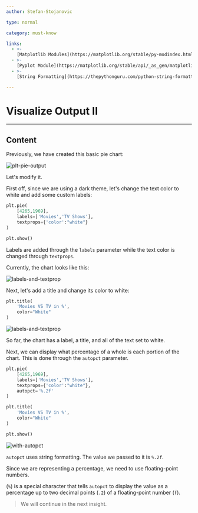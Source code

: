 ```yaml
---
author: Stefan-Stojanovic

type: normal

category: must-know

links:
  - >-
    [Matplotlib Modules](https://matplotlib.org/stable/py-modindex.html){documentation}
  - >-
    [Pyplot Module](https://matplotlib.org/stable/api/_as_gen/matplotlib.pyplot.plot.html){documentation}
  - >-
    [String Formatting](https://thepythonguru.com/python-string-formatting/){documentation}

---
```


# Visualize Output II

---
## Content

Previously, we have created this basic pie chart:

![plt-pie-output](https://img.enkipro.com/91fd23fddc318cc690ae4cba72b1c809.png)

Let's modify it.

First off, since we are using a dark theme, let's change the text color to white and add some custom labels:
```python
plt.pie(
    [4265,1969], 
    labels=['Movies','TV Shows'],
    textprops={'color':"white"}
)

plt.show()
```

Labels are added through the `labels` parameter while the text color is changed through `textprops`. 

Currently, the chart looks like this:

![labels-and-textprop](https://img.enkipro.com/c8c7197baf90ab37ae3725f318716ace.png)

Next, let's add a title and change its color to white:
```python
plt.title(
    'Movies VS TV in %',
    color="White"
)
```

![labels-and-textprop](https://img.enkipro.com/86633a292c711657c17743768794c63d.png)

So far, the chart has a label, a title, and all of the text set to white.

Next, we can display what percentage of a whole is each portion of the chart. This is done through the `autopct` parameter. 

```python
plt.pie(
    [4265,1969], 
    labels=['Movies','TV Shows'],
    textprops={'color':"white"},
    autopct='%.2f'
)

plt.title(
    'Movies VS TV in %',
    color="White"
)

plt.show()
```

![with-autopct](https://img.enkipro.com/8070c3d3f4bbb725ef7b528ab7487cfa.png)


`autopct` uses string formatting. The value we passed to it is `%.2f`.  

Since we are representing a percentage, we need to use floating-point numbers.

(`%`) is a special character that tells `autopct` to display the value as a percentage up to two decimal points (`.2`) of a floating-point number (`f`).


> We will continue in the next insight.